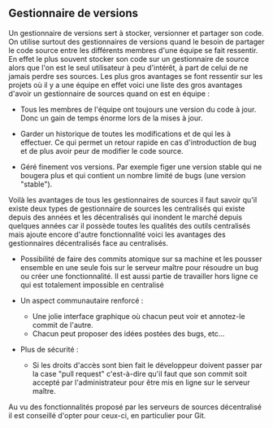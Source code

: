 ## Gestionnaire de versions

Un gestionnaire de versions sert à stocker, versionner et partager son code. On utilise surtout des gestionnaires de versions quand le besoin de partager le code source entre les différents membres d'une équipe se fait ressentir. En effet le plus souvent stocker son code sur un gestionnaire de source alors que l'on est le seul utilisateur à peu d'intérêt, à part de celui de ne jamais perdre ses sources. Les plus gros avantages se font ressentir sur les projets où il y a une équipe en effet voici une liste des gros avantages d'avoir un gestionnaire de sources quand on est en équipe :

- Tous les membres de l'équipe ont toujours une version du code à jour. Donc un gain de temps énorme lors de la mises à jour.

- Garder un historique de toutes les modifications et de qui les à effectuer. Ce qui permet un retour rapide en cas d'introduction de bug et de plus avoir peur de modifier le code source.

- Géré finement vos versions. Par exemple figer une version stable qui ne bougera plus et qui contient un nombre limité de bugs (une version "stable").

Voilà les avantages de tous les gestionnaires de sources il faut savoir qu'il existe deux types de gestionnaire de sources les centralisés qui existe depuis des années et les décentralisés qui inondent le marché depuis quelques années car il possède toutes les qualités des outils centralisés mais ajoute encore d'autre fonctionnalité voici les avantages des gestionnaires décentralisés face au centralisés.

- Possibilité de faire des commits atomique sur sa machine et les pousser ensemble en une seule fois sur le serveur maître pour résoudre un bug ou créer une fonctionnalité. Il est aussi partie de travailler hors ligne ce qui est totalement impossible en centralisé

- Un aspect communautaire renforcé :
    - Une jolie interface graphique où chacun peut voir et annotez-le commit de l'autre.
    - Chacun peut proposer des idées postées des bugs, etc...

- Plus de sécurité :
    - Si les droits d'accès sont bien fait le développeur doivent passer par la case "pull request" c'est-à-dire qu'il faut que son commit soit accepté par l'administrateur pour être mis en ligne sur le serveur maître.
    
Au vu des fonctionnalités proposé par les serveurs de sources décentralisé il est conseillé d'opter pour ceux-ci, en particulier pour Git.


    

